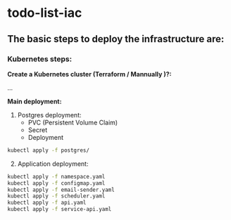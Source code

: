 # todo-list-iac

## The basic steps to deploy the infrastructure are:

### Kubernetes steps:

**Create a Kubernetes cluster (Terraform / Mannually )?:**

...

**Main deployment:**

1. Postgres deployment:
   - PVC (Persistent Volume Claim)
   - Secret
   - Deployment

```bash
kubectl apply -f postgres/
```

2. Application deployment:

```bash
kubectl apply -f namespace.yaml
kubectl apply -f configmap.yaml
kubectl apply -f email-sender.yaml
kubectl apply -f scheduler.yaml
kubectl apply -f api.yaml
kubectl apply -f service-api.yaml
```
